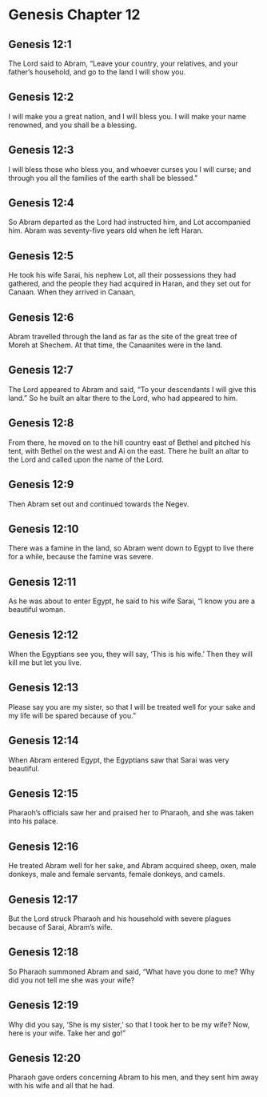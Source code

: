 # Genesis Chapter 12

## Genesis 12:1
The Lord said to Abram, “Leave your country, your relatives, and your father’s household, and go to the land I will show you.

## Genesis 12:2
I will make you a great nation, and I will bless you. I will make your name renowned, and you shall be a blessing.

## Genesis 12:3
I will bless those who bless you, and whoever curses you I will curse; and through you all the families of the earth shall be blessed.”

## Genesis 12:4
So Abram departed as the Lord had instructed him, and Lot accompanied him. Abram was seventy-five years old when he left Haran.

## Genesis 12:5
He took his wife Sarai, his nephew Lot, all their possessions they had gathered, and the people they had acquired in Haran, and they set out for Canaan. When they arrived in Canaan,

## Genesis 12:6
Abram travelled through the land as far as the site of the great tree of Moreh at Shechem. At that time, the Canaanites were in the land.

## Genesis 12:7
The Lord appeared to Abram and said, “To your descendants I will give this land.” So he built an altar there to the Lord, who had appeared to him.

## Genesis 12:8
From there, he moved on to the hill country east of Bethel and pitched his tent, with Bethel on the west and Ai on the east. There he built an altar to the Lord and called upon the name of the Lord.

## Genesis 12:9
Then Abram set out and continued towards the Negev.

## Genesis 12:10
There was a famine in the land, so Abram went down to Egypt to live there for a while, because the famine was severe.

## Genesis 12:11
As he was about to enter Egypt, he said to his wife Sarai, “I know you are a beautiful woman.

## Genesis 12:12
When the Egyptians see you, they will say, ‘This is his wife.’ Then they will kill me but let you live.

## Genesis 12:13
Please say you are my sister, so that I will be treated well for your sake and my life will be spared because of you.”

## Genesis 12:14
When Abram entered Egypt, the Egyptians saw that Sarai was very beautiful.

## Genesis 12:15
Pharaoh’s officials saw her and praised her to Pharaoh, and she was taken into his palace.

## Genesis 12:16
He treated Abram well for her sake, and Abram acquired sheep, oxen, male donkeys, male and female servants, female donkeys, and camels.

## Genesis 12:17
But the Lord struck Pharaoh and his household with severe plagues because of Sarai, Abram’s wife.

## Genesis 12:18
So Pharaoh summoned Abram and said, “What have you done to me? Why did you not tell me she was your wife?

## Genesis 12:19
Why did you say, ‘She is my sister,’ so that I took her to be my wife? Now, here is your wife. Take her and go!”

## Genesis 12:20
Pharaoh gave orders concerning Abram to his men, and they sent him away with his wife and all that he had.
